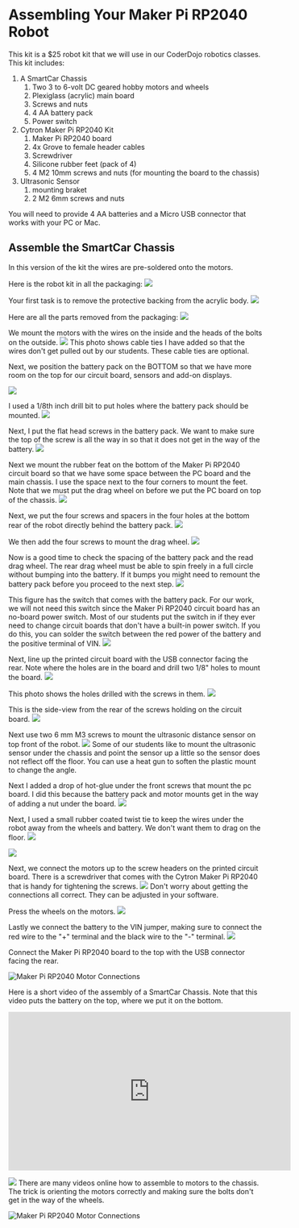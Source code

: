 # Assembling Your Maker Pi RP2040 Robot

This kit is a $25 robot kit that we will use in our CoderDojo robotics classes.  This kit includes:

1. A SmartCar Chassis
    1. Two 3 to 6-volt DC geared hobby motors and wheels
    2. Plexiglass (acrylic) main board
    3. Screws and nuts
    4. 4 AA battery pack
    5. Power switch
2. Cytron Maker Pi RP2040 Kit
    1. Maker Pi RP2040 board
    2. 4x Grove to female header cables
    3. Screwdriver
    4. Silicone rubber feet (pack of 4)
    5. 4 M2 10mm screws and nuts (for mounting the board to the chassis)
3. Ultrasonic Sensor
    1. mounting braket
    2. 2 M2 6mm screws and nuts

You will need to provide 4 AA batteries and a Micro USB connector that works with your PC or Mac.

## Assemble the SmartCar Chassis

In this version of the kit the wires are pre-soldered onto the motors.

Here is the robot kit in all the packaging:
![](../../img/IMG_0146.jpg)

Your first task is to remove the protective backing from the acrylic body.
![](../../img/IMG_0151.jpg)

Here are all the parts removed from the packaging:
![](../../img/IMG_0153.jpg)

We mount the motors with the wires on the inside and the heads of the bolts on the outside.
![](../../img/IMG_0162.jpg)
This photo shows cable ties I have added so that the wires don't get pulled out by our students.  These cable ties are optional.

Next, we position the battery pack on the BOTTOM so that we have more room on the top for our circuit board, sensors and add-on displays.

![](../../img/IMG_0163.jpg)

I used a 1/8th inch drill bit to put holes where the battery pack should be mounted.
![](../../img/IMG_0164.jpg)

Next, I put the flat head screws in the battery pack.  We want to make sure the top of the screw is all the way in so that it does not get in the way of the battery.
![](../../img/IMG_0166.jpg)

Next we mount the rubber feat on the bottom of the Maker Pi RP2040 circuit board so that we have some space between the PC board and the main chassis.  I use the space next to the four corners to mount the feet.  Note that we must put the drag wheel on before we put the PC board on top of the chassis.
![](../../img/IMG_0167.jpg)

Next, we put the four screws and spacers in the four holes at the bottom rear of the robot directly behind the battery pack.
![](../../img/IMG_0172.jpg)

We then add the four screws to mount the drag wheel.
![](../../img/IMG_0173.jpg)

Now is a good time to check the spacing of the battery pack and the read drag wheel.  The rear drag wheel must be able to spin freely in a full circle without bumping into the battery.  If it bumps you might need to remount the battery pack before you proceed to the next step.
![](../../img/IMG_0174.jpg)

This figure has the switch that comes with the battery pack.  For our work, we will not need this switch since the Maker Pi RP2040 circuit board has an no-board power switch.  Most of our students put the switch in if they ever need to change circuit boards that don't have a built-in power switch.  If you do this, you can solder the switch between the red power of the battery and the positive terminal of VIN.
![](../../img/IMG_0175.jpg)

Next, line up the printed circuit board with the USB connector facing the rear.  Note where the holes are in the board and drill two 1/8" holes to mount the board.
![](../../img/IMG_0169.jpg)

This photo shows the holes drilled with the screws in them.
![](../../img/IMG_0170.jpg)

This is the side-view from the rear of the screws holding on the circuit board.
![](../../img/IMG_0176.jpg)

Next use two 6 mm M3 screws to mount the ultrasonic distance sensor on top front of the robot.
![](../../img/IMG_0180.jpg)
Some of our students like to mount the ultrasonic sensor under the chassis and point the sensor up a little so the sensor does not reflect off the floor.  You can use a heat gun to soften the plastic mount to change the angle.

Next I added a drop of hot-glue under the front screws that mount the pc board.  I did this because the battery pack and motor mounts get in the way of adding a nut under the board.
![](../../img/IMG_0182.jpg)

Next, I used a small rubber coated twist tie to keep the wires under the robot away from the wheels and battery.  We don't want them to drag on the floor.
![](../../img/IMG_0185.jpg)

![](../../img/maker-pi-rp2040-robot-bottom.jpg)

Next, we connect the motors up to the screw headers on the printed circuit board.  There is a screwdriver that comes with the Cytron Maker Pi RP2040 that is handy for tightening the screws.
![](../../img/IMG_0178.jpg)
Don't worry about getting the connections all correct.  They can be adjusted in your software.

Press the wheels on the motors.
![](../../img/IMG_0181.jpg)

Lastly we connect the battery to the VIN jumper, making sure to connect the red wire to the "+" terminal and the black wire to the "-" terminal.
![](../../img/IMG_0186.jpg)

Connect the Maker Pi RP2040 board to the top with the USB connector facing the rear.

 ![Maker Pi RP2040 Motor Connections](../img/maker-pi-rp2040-motor-connections.jpg)

Here is a short video of the assembly of a SmartCar Chassis.  Note that this video puts the battery on the top, where we put it on the bottom.
<iframe width="560" height="315" src="https://www.youtube.com/embed/lgCERugoVL4" title="YouTube video player" frameborder="0" allow="accelerometer; autoplay; clipboard-write; encrypted-media; gyroscope; picture-in-picture" allowfullscreen></iframe>


![](../../img/maker-pi-rp2040-robot-bottom.jpg)
There are many videos online how to assemble to motors to the chassis.  The trick is orienting the motors correctly and making sure the bolts don't get in the way of the wheels.


   ![Maker Pi RP2040 Motor Connections](../img/maker-pi-rp2040-motor-connections.jpg)


